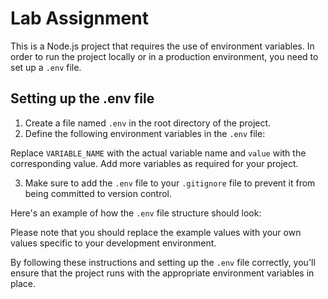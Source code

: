 # Lab Assignment 

This is a Node.js project that requires the use of environment variables. In order to run the project locally or in a production environment, you need to set up a `.env` file.

## Setting up the .env file

1. Create a file named `.env` in the root directory of the project.
2. Define the following environment variables in the `.env` file:


Replace `VARIABLE_NAME` with the actual variable name and `value` with the corresponding value. Add more variables as required for your project.

3. Make sure to add the `.env` file to your `.gitignore` file to prevent it from being committed to version control.

Here's an example of how the `.env` file structure should look:

Please note that you should replace the example values with your own values specific to your development environment.

By following these instructions and setting up the `.env` file correctly, you'll ensure that the project runs with the appropriate environment variables in place.


